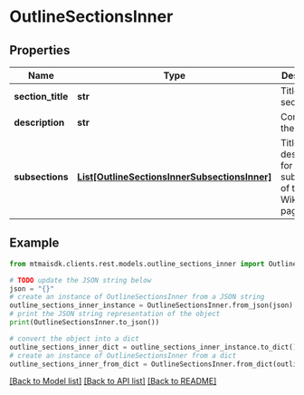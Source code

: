 # OutlineSectionsInner


## Properties

Name | Type | Description | Notes
------------ | ------------- | ------------- | -------------
**section_title** | **str** | Title of the section | 
**description** | **str** | Content of the section | 
**subsections** | [**List[OutlineSectionsInnerSubsectionsInner]**](OutlineSectionsInnerSubsectionsInner.md) | Titles and descriptions for each subsection of the Wikipedia page | [optional] 

## Example

```python
from mtmaisdk.clients.rest.models.outline_sections_inner import OutlineSectionsInner

# TODO update the JSON string below
json = "{}"
# create an instance of OutlineSectionsInner from a JSON string
outline_sections_inner_instance = OutlineSectionsInner.from_json(json)
# print the JSON string representation of the object
print(OutlineSectionsInner.to_json())

# convert the object into a dict
outline_sections_inner_dict = outline_sections_inner_instance.to_dict()
# create an instance of OutlineSectionsInner from a dict
outline_sections_inner_from_dict = OutlineSectionsInner.from_dict(outline_sections_inner_dict)
```
[[Back to Model list]](../README.md#documentation-for-models) [[Back to API list]](../README.md#documentation-for-api-endpoints) [[Back to README]](../README.md)


